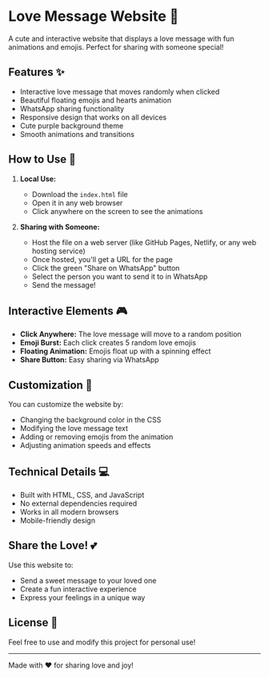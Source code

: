 # Love Message Website 💝

A cute and interactive website that displays a love message with fun animations and emojis. Perfect for sharing with someone special!

## Features ✨

- Interactive love message that moves randomly when clicked
- Beautiful floating emojis and hearts animation
- WhatsApp sharing functionality
- Responsive design that works on all devices
- Cute purple background theme
- Smooth animations and transitions

## How to Use 🚀

1. **Local Use:**
   - Download the `index.html` file
   - Open it in any web browser
   - Click anywhere on the screen to see the animations

2. **Sharing with Someone:**
   - Host the file on a web server (like GitHub Pages, Netlify, or any web hosting service)
   - Once hosted, you'll get a URL for the page
   - Click the green "Share on WhatsApp" button
   - Select the person you want to send it to in WhatsApp
   - Send the message!

## Interactive Elements 🎮

- **Click Anywhere:** The love message will move to a random position
- **Emoji Burst:** Each click creates 5 random love emojis
- **Floating Animation:** Emojis float up with a spinning effect
- **Share Button:** Easy sharing via WhatsApp

## Customization 🎨

You can customize the website by:
- Changing the background color in the CSS
- Modifying the love message text
- Adding or removing emojis from the animation
- Adjusting animation speeds and effects

## Technical Details 💻

- Built with HTML, CSS, and JavaScript
- No external dependencies required
- Works in all modern browsers
- Mobile-friendly design

## Share the Love! 💕

Use this website to:
- Send a sweet message to your loved one
- Create a fun interactive experience
- Express your feelings in a unique way

## License 📝

Feel free to use and modify this project for personal use!

---

Made with ❤️ for sharing love and joy! 
